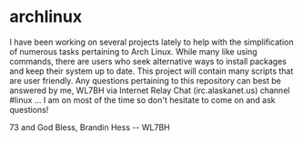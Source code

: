 # archlinux
I have been working on several projects lately to help with the simplification of numerous tasks pertaining to Arch Linux. While many like using commands, there are users who seek alternative ways to install packages and keep their system up to date. This project will contain many scripts that are user friendly. Any questions pertaining to this repository can best be answered by me, WL7BH via Internet Relay Chat (irc.alaskanet.us) channel #linux ... I am on most of the time so don't hesitate to come on and ask questions!

73 and God Bless,
Brandin Hess -- WL7BH
